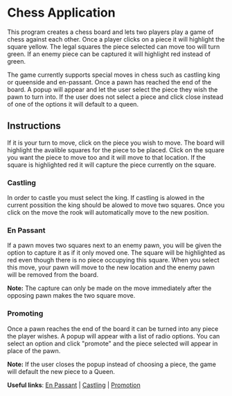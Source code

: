 # Chess Application

This program creates a chess board and lets two players play a game of chess against each other. Once a player clicks on a piece it will  highlight the square yellow. The legal squares the piece selected can move too will turn green. If an enemy piece can be captured it will highlight red instead of  green.

The game currently supports special moves in chess such as castling king or queenside and en-passant. Once a pawn has reached the end of  the board. A popup will appear and let the user select the piece they wish the pawn to turn into. If the user does not select a piece and click close instead of one of the options it will default to a queen.

## Instructions

If it is your turn to move, click on the piece you wish to move. The board will highlight the avalible squares for the piece to be placed. Click on the square you want the piece to move too and it will move to that location. If the square is highlighted red it will capture the piece currently on the square.

### Castling

In order to castle you must select the king. If castling is alowed in the current possition the king should be alowed to move two squares. Once you click on the move the rook will automatically move to the new position.

### En Passant

If a pawn moves two squares next to an enemy pawn, you will be given the option to capture it as if it only moved one. The square will be highlighted as red even though there is no piece occupying this square. When you select this move, your pawn will move to the new location and the enemy pawn will be removed from the board.

**Note:** The capture can only be made on the move immediately after the opposing pawn makes the two square move.

### Promoting

Once a pawn reaches the end of the board it can be turned into any piece the player wishes. A popup will appear with a list of radio options. You can select an option and click "promote" and the piece selected will appear in place of the pawn.

**Note:** If the user closes the popup instead of choosing a piece, the game will default the new piece to a Queen.

**Useful links**: 
[En Passant](https://en.wikipedia.org/wiki/En_passant) |
[Castling](https://en.wikipedia.org/wiki/Castling) |
[Promotion](https://en.wikipedia.org/wiki/Promotion_(chess))
